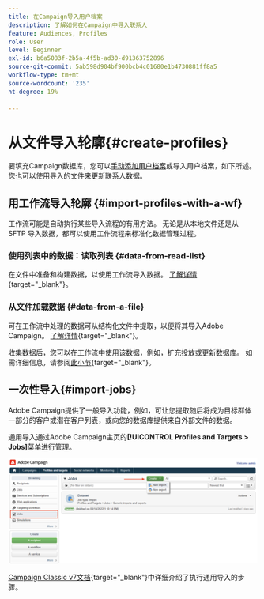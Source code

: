 ```yaml
---
title: 在Campaign导入用户档案
description: 了解如何在Campaign中导入联系人
feature: Audiences, Profiles
role: User
level: Beginner
exl-id: b6a5083f-2b5a-4f5b-ad30-d91363752896
source-git-commit: 5ab598d904bf900bcb4c01680e1b4730881ff8a5
workflow-type: tm+mt
source-wordcount: '235'
ht-degree: 19%

---
```


# 从文件导入轮廓{#create-profiles}

要填充Campaign数据库，您可以[手动添加用户档案](create-profiles.md)或导入用户档案，如下所述。 您也可以使用导入的文件来更新联系人数据。

## 用工作流导入轮廓 {#import-profiles-with-a-wf}

工作流可能是自动执行某些导入流程的有用方法。 无论是从本地文件还是从 SFTP 导入数据，都可以使用工作流程来标准化数据管理过程。

### 使用列表中的数据：读取列表 {#data-from-read-list}

在文件中准备和构建数据，以使用工作流导入数据。 [了解详情](https://experienceleague.adobe.com/docs/campaign/automation/workflows/wf-activities/targeting-activities/read-list.html?lang=zh-Hans){target="_blank"}。

### 从文件加载数据 {#data-from-a-file}

可在工作流中处理的数据可从结构化文件中提取，以便将其导入Adobe Campaign。 [了解详情](https://experienceleague.adobe.com/docs/campaign/automation/workflows/wf-activities/action-activities/data-loading--file-.html?lang=zh-Hans){target="_blank"}。

收集数据后，您可以在工作流中使用该数据，例如，扩充投放或更新数据库。 如需详细信息，请参阅[此小节](https://experienceleague.adobe.com/docs/campaign/automation/workflows/introduction/use-workflow-data.html?lang=zh-Hans){target="_blank"}。

## 一次性导入{#import-jobs}

Adobe Campaign提供了一般导入功能，例如，可让您提取随后将成为目标群体一部分的客户或潜在客户列表，或向您的数据库提供来自外部文件的数据。

通用导入通过Adobe Campaign主页的&#x200B;**[!UICONTROL Profiles and Targets > Jobs]**&#x200B;菜单进行管理。

![](assets/new-import-job.png)

[Campaign Classic v7文档](https://experienceleague.adobe.com/docs/campaign-classic/using/getting-started/importing-and-exporting-data/generic-imports-exports/about-generic-imports-exports.html?lang=zh-Hans){target="_blank"}中详细介绍了执行通用导入的步骤。
